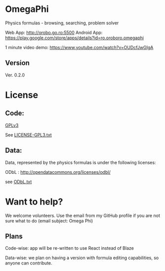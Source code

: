 OmegaPhi
=========

Physics formulas - browsing, searching, problem solver

Web App: http://orobo.go.ro:5500
Android App: https://play.google.com/store/apps/details?id=ro.oroboro.omegaphi

1 minute video demo:
https://www.youtube.com/watch?v=OUDcfJwGIgA

Version
----

Ver. 0.2.0

License
=========

Code:
----

[GPLv3](http://www.gnu.org/copyleft/gpl.html)

See [LICENSE-GPL3.txt](/LICENSE-GPL3.txt)


Data:
----

Data, represented by the physics formulas is under the following licenses:

ODbL : http://opendatacommons.org/licenses/odbl/

see [ODbL.txt](/ODbL.txt)


Want to help?
=========

We welcome volunteers. Use the email from my GitHub profile if you are not sure what to do (email subject: Omega Phi)

Plans
----

Code-wise: app will be re-written to use React instead of Blaze

Data-wise: we plan on having a version with formula editing capabilities, so anyone can contribute.

